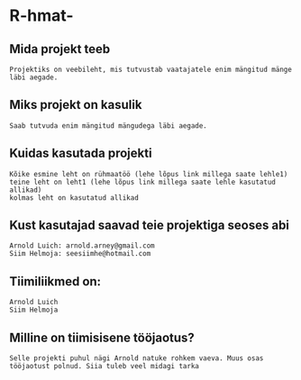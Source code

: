 # R-hmat-

## Mida projekt teeb
	Projektiks on veebileht, mis tutvustab vaatajatele enim mängitud mänge läbi aegade.
## Miks projekt on kasulik
	Saab tutvuda enim mängitud mängudega läbi aegade.
## Kuidas kasutada projekti
	Kõike esmine leht on rühmaatöö (lehe lõpus link millega saate lehle1)
	teine leht on leht1 (lehe lõpus link millega saate lehle kasutatud allikad)
	kolmas leht on kasutatud allikad
## Kust kasutajad saavad teie projektiga seoses abi
	Arnold Luich: arnold.arney@gmail.com
	Siim Helmoja: seesiimhe@hotmail.com
## Tiimiliikmed on:
	Arnold Luich
	Siim Helmoja

## Milline on tiimisisene tööjaotus?
	Selle projekti puhul nägi Arnold natuke rohkem vaeva. Muus osas tööjaotust polnud. Siia tuleb veel midagi tarka
